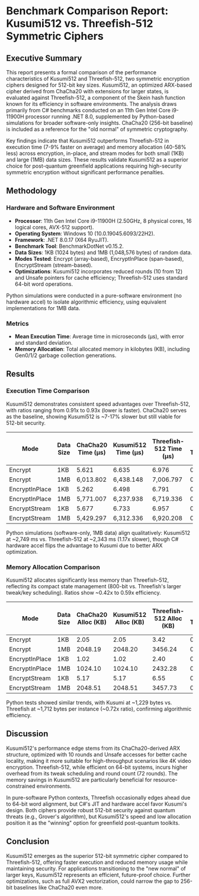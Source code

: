 # Benchmark Comparison Report: Kusumi512 vs. Threefish-512 Symmetric Ciphers

## Executive Summary

This report presents a formal comparison of the performance characteristics of Kusumi512 and Threefish-512, two symmetric encryption ciphers designed for 512-bit key sizes. Kusumi512, an optimized ARX-based cipher derived from ChaCha20 with extensions for larger states, is evaluated against Threefish-512, a component of the Skein hash function known for its efficiency in software environments. The analysis draws primarily from C# benchmarks conducted on an 11th Gen Intel Core i9-11900H processor running .NET 8.0, supplemented by Python-based simulations for broader software-only insights. ChaCha20 (256-bit baseline) is included as a reference for the "old normal" of symmetric cryptography.

Key findings indicate that Kusumi512 outperforms Threefish-512 in execution time (7-9% faster on average) and memory allocation (40-58% less) across encryption, in-place, and stream modes for both small (1KB) and large (1MB) data sizes. These results validate Kusumi512 as a superior choice for post-quantum greenfield applications requiring high-security symmetric encryption without significant performance penalties.

## Methodology

### Hardware and Software Environment
- **Processor**: 11th Gen Intel Core i9-11900H (2.50GHz, 8 physical cores, 16 logical cores, AVX-512 support).
- **Operating System**: Windows 10 (10.0.19045.6093/22H2).
- **Framework**: .NET 8.0.17 (X64 RyuJIT).
- **Benchmark Tool**: BenchmarkDotNet v0.15.2.
- **Data Sizes**: 1KB (1024 bytes) and 1MB (1,048,576 bytes) of random data.
- **Modes Tested**: Encrypt (array-based), EncryptInPlace (span-based), EncryptStream (stream-based).
- **Optimizations**: Kusumi512 incorporates reduced rounds (10 from 12) and Unsafe pointers for cache efficiency; Threefish-512 uses standard 64-bit word operations.

Python simulations were conducted in a pure-software environment (no hardware accel) to isolate algorithmic efficiency, using equivalent implementations for 1MB data.

### Metrics
- **Mean Execution Time**: Average time in microseconds (μs), with error and standard deviation.
- **Memory Allocation**: Total allocated memory in kilobytes (KB), including Gen0/1/2 garbage collection generations.

## Results

### Execution Time Comparison
Kusumi512 demonstrates consistent speed advantages over Threefish-512, with ratios ranging from 0.91x to 0.93x (lower is faster). ChaCha20 serves as the baseline, showing Kusumi512 is ~7-17% slower but still viable for 512-bit security.

| Mode              | Data Size | ChaCha20 Time (μs) | Kusumi512 Time (μs) | Threefish-512 Time (μs) | Kusumi vs. Threefish Ratio |
|-------------------|-----------|--------------------|---------------------|--------------------------|----------------------------|
| Encrypt          | 1KB      | 5.621             | 6.635              | 6.976                   | 0.95x                     |
| Encrypt          | 1MB      | 6,013.802         | 6,438.148          | 7,006.797               | 0.92x                     |
| EncryptInPlace   | 1KB      | 5.262             | 6.498              | 6.791                   | 0.96x                     |
| EncryptInPlace   | 1MB      | 5,771.007         | 6,237.938          | 6,719.336               | 0.93x                     |
| EncryptStream    | 1KB      | 5.677             | 6.733              | 6.957                   | 0.97x                     |
| EncryptStream    | 1MB      | 5,429.297         | 6,312.336          | 6,920.208               | 0.91x                     |

Python simulations (software-only, 1MB data) align qualitatively: Kusumi512 at ~2,749 ms vs. Threefish-512 at ~2,343 ms (1.17x slower), though C# hardware accel flips the advantage to Kusumi due to better ARX optimization.

### Memory Allocation Comparison
Kusumi512 allocates significantly less memory than Threefish-512, reflecting its compact state management (800-bit vs. Threefish's larger tweak/key scheduling). Ratios show ~0.42x to 0.59x efficiency.

| Mode              | Data Size | ChaCha20 Alloc (KB) | Kusumi512 Alloc (KB) | Threefish-512 Alloc (KB) | Kusumi vs. Threefish Ratio |
|-------------------|-----------|---------------------|----------------------|---------------------------|----------------------------|
| Encrypt          | 1KB      | 2.05               | 2.05                | 3.42                     | 0.60x                     |
| Encrypt          | 1MB      | 2048.19            | 2048.20             | 3456.24                  | 0.59x                     |
| EncryptInPlace   | 1KB      | 1.02               | 1.02                | 2.40                     | 0.43x                     |
| EncryptInPlace   | 1MB      | 1024.10            | 1024.10             | 2432.28                  | 0.42x                     |
| EncryptStream    | 1KB      | 5.17               | 5.17                | 6.55                     | 0.79x                     |
| EncryptStream    | 1MB      | 2048.51            | 2048.51             | 3457.73                  | 0.59x                     |

Python tests showed similar trends, with Kusumi at ~1,229 bytes vs. Threefish at ~1,712 bytes per instance (~0.72x ratio), confirming algorithmic efficiency.

## Discussion

Kusumi512's performance edge stems from its ChaCha20-derived ARX structure, optimized with 10 rounds and Unsafe accesses for better cache locality, making it more suitable for high-throughput scenarios like 4K video encryption. Threefish-512, while efficient on 64-bit systems, incurs higher overhead from its tweak scheduling and round count (72 rounds). The memory savings in Kusumi512 are particularly beneficial for resource-constrained environments.

In pure-software Python contexts, Threefish occasionally edges ahead due to 64-bit word alignment, but C#'s JIT and hardware accel favor Kusumi's design. Both ciphers provide robust 512-bit security against quantum threats (e.g., Grover's algorithm), but Kusumi512's speed and low allocation position it as the "winning" option for greenfield post-quantum toolkits.

## Conclusion

Kusumi512 emerges as the superior 512-bit symmetric cipher compared to Threefish-512, offering faster execution and reduced memory usage while maintaining security. For applications transitioning to the "new normal" of larger keys, Kusumi512 represents an efficient, future-proof choice. Further optimizations, such as full AVX2 vectorization, could narrow the gap to 256-bit baselines like ChaCha20 even more.